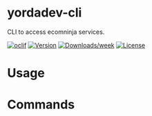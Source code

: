 yordadev-cli
============

CLI to access ecomninja services.

[![oclif](https://img.shields.io/badge/cli-oclif-brightgreen.svg)](https://oclif.io)
[![Version](https://img.shields.io/npm/v/yordadev-cli.svg)](https://npmjs.org/package/yordadev-cli)
[![Downloads/week](https://img.shields.io/npm/dw/yordadev-cli.svg)](https://npmjs.org/package/yordadev-cli)
[![License](https://img.shields.io/npm/l/yordadev-cli.svg)](https://github.com/yordadev/yordadev-cli/blob/master/package.json)

<!-- toc -->
# Usage
<!-- usage -->
# Commands
<!-- commands -->
